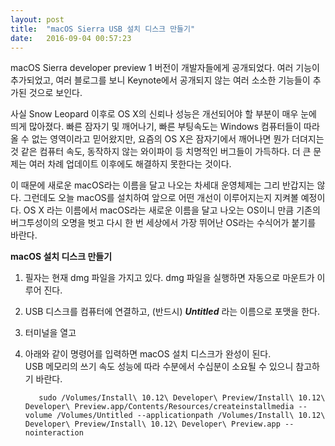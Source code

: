 ```yaml
---
layout: post
title:  "macOS Sierra USB 설치 디스크 만들기"
date:   2016-09-04 00:57:23
---
```



macOS Sierra developer preview 1 버전이 개발자들에게 공개되었다. 여러 기능이 추가되었고, 여러 블로그를 보니 Keynote에서 공개되지 않는 여러 소소한 기능들이 추가된 것으로 보인다.

사실 Snow Leopard 이후로 OS X의 신뢰나 성능은 개선되어야 할 부분이 매우 눈에 띄게 많아졌다. 빠른 잠자기 및 깨어나기, 빠른 부팅속도는 Windows 컴퓨터들이 따라올 수 없는 영역이라고 믿어왔지만, 요즘의 OS X은 잠자기에서 깨어나면 뭔가 더뎌지는 것 같은 컴퓨터 속도, 동작하지 않는 와이파이 등 치명적인 버그들이 가득하다. 더 큰 문제는 여러 차례 업데이트 이후에도 해결하지 못한다는 것이다. 

이 때문에 새로운 macOS라는 이름을 달고 나오는 차세대 운영체제는 그리 반갑지는 않다. 그런데도 오늘 macOS를 설치하여 앞으로 어떤 개선이 이루어지는지 지켜볼 예정이다. OS X 라는 이름에서 macOS라는 새로운 이름을 달고 나오는 OS이니 만큼 기존의 버그투성이의 오명을 벗고 다시 한 번 세상에서 가장 뛰어난 OS라는 수식어가 붙기를 바란다.

**macOS 설치 디스크 만들기**

1. 필자는 현재 dmg 파일을 가지고 있다. dmg 파일을 실행하면 자동으로 마운트가 이루어 진다.

1. USB 디스크를 컴퓨터에 연결하고, (반드시) ***Untitled*** 라는 이름으로 포맷을 한다.

1. 터미널을 열고

1. 아래와 같이 명령어를 입력하면 macOS 설치 디스크가 완성이 된다.  
	USB 메모리의 쓰기 속도 성능에 따라 수분에서 수십분이 소요될 수 있으니 참고하기 바란다.

		  sudo /Volumes/Install\ 10.12\ Developer\ Preview/Install\ 10.12\ Developer\ Preview.app/Contents/Resources/createinstallmedia --volume /Volumes/Untitled --applicationpath /Volumes/Install\ 10.12\ Developer\ Preview/Install\ 10.12\ Developer\ Preview.app --nointeraction
